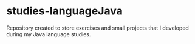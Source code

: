 # studies-languageJava
Repository created to store exercises and small projects that I developed during my Java language studies.
